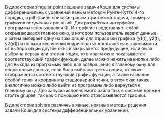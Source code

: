 В директории singular point решение задачи Коши для системы дифференциальных уравнений явным методом Рунге-Кутты 4-го порядка, в pdf-файле описание рассматриваемой задачи, примеры графиков полученных решений. Для разработки интерфейса программы использовался Qt. Интерфейс представляет собой открывающееся главное окно, в котором пользователь вводит данные, а затем выбирает одну из трех опций для отрисовки графика (y1(t), y2(t), y2(y1)) и по нажатию кнопки «нарисовать» открывается в зависимости от выбора опции другое окно  и закрывается предыдущее, если была выбрана первая или вторая опция, то в новом окне показывается соответствующий график функции, далее можно нажать на кнопки либо для выхода из программы либо для возвращения к главному окну для ввода новых данных, если была выбрана третья опция, то также отображается соответствующий график функции, а также название особой точки и координаты стационарной точки, в этом окне также аналогично можно либо выйти из программы либо вернуться к главному окну. Для запуска исполняемого файла task в системе должен стоять gnuplot, так как с помощью него отрисовываются графики.

В директории solvers различные явные, неявные методы решения задачи Коши для системы дифференциальных уравнений.
